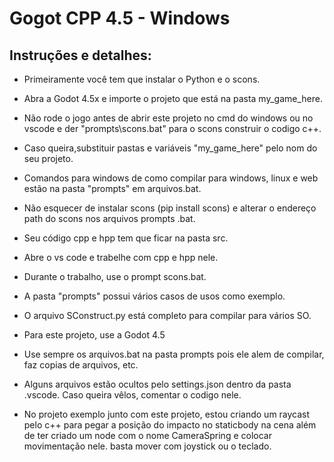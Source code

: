 # Gogot CPP 4.5 - Windows

## Instruções e detalhes:

- Primeiramente você tem que instalar o Python e o scons.
- Abra a Godot 4.5x e importe o projeto que está na pasta my_game_here.

- Não rode o jogo antes de abrir este projeto no cmd do windows ou no vscode e der "prompts\scons.bat" para o scons construir o codigo c++.

- Caso queira,substituir pastas e variáveis "my_game_here" pelo nom do seu projeto.

- Comandos para windows de como compilar para windows, linux e web estão na pasta "prompts" em arquivos.bat.
- Não esquecer de instalar scons (pip install scons) e alterar o endereço path do scons nos arquivos prompts .bat.
- Seu código cpp e hpp tem que ficar na pasta src.

- Abre o vs code e trabelhe com cpp e hpp nele.
- Durante o trabalho, use o prompt scons.bat.
- A pasta "prompts" possui vários casos de usos como exemplo.
- O arquivo SConstruct.py está completo para compilar para vários SO.
- Para este projeto, use a Godot 4.5
- Use sempre os arquivos.bat na pasta prompts pois ele alem de compilar, faz copias de arquivos, etc.
- Alguns arquivos estão ocultos pelo settings.json dentro da pasta .vscode. Caso queira vêlos, comentar o codigo nele.
- No projeto exemplo junto com este projeto, estou criando um raycast pelo c++ para pegar a posição do impacto no staticbody na cena além de ter criado um node com o nome CameraSpring e colocar movimentação nele. basta mover com joystick ou o teclado.
